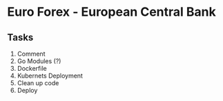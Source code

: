 # Euro Forex - European Central Bank

## Tasks
1. Comment
2. Go Modules (?)
3. Dockerfile
4. Kubernets Deployment
5. Clean up code
6. Deploy